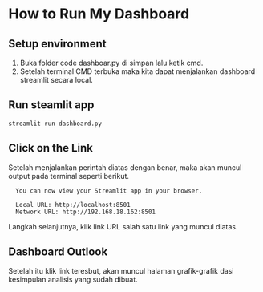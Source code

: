 # How to Run My Dashboard 

## Setup environment

1. Buka folder code dashboar.py di simpan lalu ketik cmd.
2. Setelah terminal CMD terbuka maka kita dapat menjalankan 
dashboard streamlit secara local.

## Run steamlit app
```
streamlit run dashboard.py
```

## Click on the Link
Setelah menjalankan perintah diatas dengan benar, maka akan muncul output pada terminal seperti berikut.
```
  You can now view your Streamlit app in your browser.

  Local URL: http://localhost:8501
  Network URL: http://192.168.18.162:8501

```
Langkah selanjutnya, klik link URL salah satu link yang muncul diatas. 

## Dashboard Outlook
Setelah itu klik link teresbut, akan muncul halaman grafik-grafik dasi kesimpulan analisis yang sudah dibuat.
